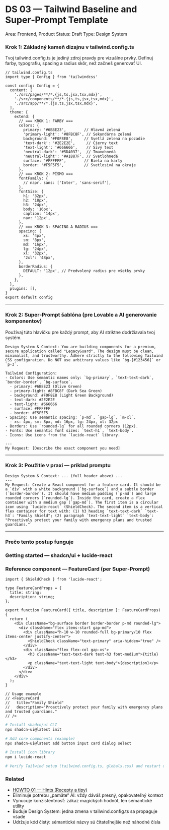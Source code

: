 # DS 03 — Tailwind Baseline and Super‑Prompt Template

Area: Frontend, Product
Status: Draft
Type: Design System

### Krok 1: Základný kameň dizajnu v tailwind.config.ts

Tvoj tailwind.config.ts je jediný zdroj pravdy pre vizuálne prvky. Definuj farby, typografiu, spacing a radius skôr, než začneš generovať UI.

```tsx
// tailwind.config.ts
import type { Config } from 'tailwindcss'

const config: Config = {
  content: [
    './src/pages/**/*.{js,ts,jsx,tsx,mdx}',
    './src/components/**/*.{js,ts,jsx,tsx,mdx}',
    './src/app/**/*.{js,ts,jsx,tsx,mdx}',
  ],
  theme: {
    extend: {
      // === KROK 1: FARBY ===
      colors: {
        primary: '#6B8E23',        // Hlavná zelená
        'primary-light': '#8FBC8F', // Sekundárna zelená
        background: '#F0F8E8',     // Svetlá zelená na pozadie
        'text-dark': '#2E2E2E',     // Čierny text
        'text-light': '#666666',    // Sivý text
        'neutral-dark': '#5D4037',  // Tmavohnedá
        'neutral-light': '#A1887F', // Svetlohnedá
        surface: '#FFFFFF',        // Biela na karty
        border: '#F5F5F5',         // Svetlosivá na okraje
      },
      // === KROK 2: PÍSMO ===
      fontFamily: {
        // napr. sans: ['Inter', 'sans-serif'],
      },
      fontSize: {
        h1: '32px',
        h2: '18px',
        h3: '24px',
        body: '16px',
        caption: '14px',
        nav: '12px',
      },
      // === KROK 3: SPACING A RADIUS ===
      spacing: {
        xs: '4px',
        sm: '8px',
        md: '16px',
        lg: '24px',
        xl: '32px',
        '2xl': '48px',
      },
      borderRadius: {
        DEFAULT: '12px', // Predvolený radius pre všetky prvky
      },
    },
  },
  plugins: [],
}
export default config
```

---

### Krok 2: Super‑Prompt šablóna (pre Lovable a AI generovanie komponentov)

Používaj túto hlavičku pre každý prompt, aby AI striktne dodržiavala tvoj systém.

```
Design System & Context: You are building components for a premium, secure application called "LegacyGuard". The design must be clean, minimalist, and trustworthy. Adhere strictly to the following Tailwind CSS configuration. Do NOT use arbitrary values like `bg-[#123456]` or `p-3`.

Tailwind Configuration:
- Colors: Use semantic names only: `bg-primary`, `text-text-dark`, `border-border`, `bg-surface`.
  - primary: #6B8E23 (Olive Green)
  - primary-light: #8FBC8F (Dark Sea Green)
  - background: #F0F8E8 (Light Green Background)
  - text-dark: #2E2E2E
  - text-light: #666666
  - surface: #FFFFFF
  - border: #F5F5F5
- Spacing: Use semantic spacing: `p-md`, `gap-lg`, `m-xl`.
  - xs: 4px, sm: 8px, md: 16px, lg: 24px, xl: 32px
- Borders: Use `rounded-lg` for all rounded corners (12px).
- Fonts: Use semantic font sizes: `text-h1`, `text-body`.
- Icons: Use icons from the `lucide-react` library.

---
My Request: [Describe the exact component you need]
```

---

### Krok 3: Použitie v praxi — príklad promptu

```
Design System & Context: ... (full header above) ...
---
My Request: Create a React component for a feature card. It should be a `div` with a white background (`bg-surface`) and a subtle border (`border-border`). It should have medium padding (`p-md`) and large rounded corners (`rounded-lg`). Inside the card, create a flex container with a medium gap (`gap-md`). The first item is a circular icon using `lucide-react` (ShieldCheck). The second item is a vertical flex container for text with: (1) h3 heading `text-text-dark` `text-h3`: "Family Shield"; (2) paragraph `text-text-light` `text-body`: "Proactively protect your family with emergency plans and trusted guardians."
```

---

### Prečo tento postup funguje

### Getting started — shadcn/ui + lucide-react

### Reference component — FeatureCard (per Super‑Prompt)

```tsx
import { ShieldCheck } from 'lucide-react';

type FeatureCardProps = {
  title: string;
  description: string;
};

export function FeatureCard({ title, description }: FeatureCardProps) {
  return (
    <div className="bg-surface border border-border p-md rounded-lg">
      <div className="flex items-start gap-md">
        <div className="h-10 w-10 rounded-full bg-primary/10 flex items-center justify-center">
          <ShieldCheck className="text-primary" aria-hidden="true" />
        </div>
        <div className="flex flex-col gap-xs">
          <h3 className="text-text-dark text-h3 font-medium">{title}</h3>
          <p className="text-text-light text-body">{description}</p>
        </div>
      </div>
    </div>
  );
}

// Usage example
// <FeatureCard
//   title="Family Shield"
//   description="Proactively protect your family with emergency plans and trusted guardians."
// />
```

```bash
# Install shadcn/ui CLI
npx shadcn-ui@latest init

# Add core components (example)
npx shadcn-ui@latest add button input card dialog select

# Install icon library
npm i lucide-react

# Verify Tailwind setup (tailwind.config.ts, globals.css) and restart dev server
```

### Related

- [HOWTO 01 — Hints (Recepty a tipy)](HOWTO%2001%20%E2%80%94%20Hints%20(Recepty%20a%20tipy)%20b7641860ffae4c87aa97abc94d97adba.md)
- Eliminuje potrebu „pamäte“ AI: vždy dáváš presný, opakovateľný kontext
- Vynucuje konzistentnosť: zákaz magických hodnôt, len sémantické utility
- Buduje Design System: jedna zmena v tailwind.config.ts sa propaguje všade
- Udržuje kód čistý: sémantické názvy sú čitateľnejšie než náhodné čísla